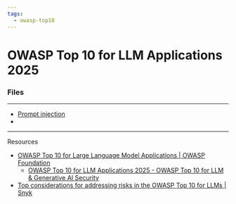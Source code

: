 ```yaml
---
tags:
  - owasp-top10
---
```

# OWASP Top 10 for LLM Applications 2025

### Files
---
- [Prompt injection](Prompt%20injection.md)
- 



---
Resources
- [OWASP Top 10 for Large Language Model Applications | OWASP Foundation](https://owasp.org/www-project-top-10-for-large-language-model-applications/)
	- [OWASP Top 10 for LLM Applications 2025 - OWASP Top 10 for LLM & Generative AI Security](https://genai.owasp.org/resource/owasp-top-10-for-llm-applications-2025/)
- [Top considerations for addressing risks in the OWASP Top 10 for LLMs | Snyk](https://snyk.io/blog/addressing-risks-in-the-owasp-top-10-for-llms/)